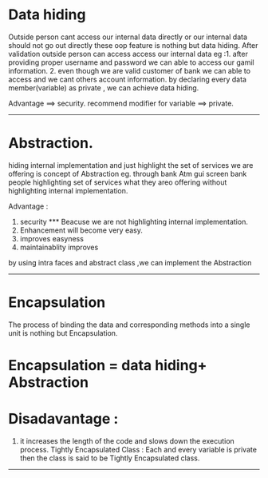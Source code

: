 #  Data hiding

Outside person cant access our internal data directly or our internal data should not 
go out directly these oop feature is nothing but data hiding.
After validation outside person can access access our internal data
eg :1. after providing proper username and password we can able to access our gamil information.
2. even though we are valid customer of bank we can able to access and we cant others account information.
by declaring every data member(variable) as private , we can achieve data hiding.

Advantage ==> security.
recommend modifier for variable ==> private.

---------------------------------------- 

# Abstraction.

hiding internal implementation and just highlight the set of services we are offering is 
concept of Abstraction
eg. through bank Atm gui screen bank people highlighting set of services what they areo
offering without highlighting internal implementation.

Advantage :
1. security  *** Beacuse we are not highlighting internal implementation.
2. Enhancement will become very easy.
3. improves easyness 
4. maintainablity improves


by using intra faces and abstract class ,we can implement the Abstraction

--------------------------------------------- 

# Encapsulation

The process of binding the data and corresponding methods into a single unit is nothing but Encapsulation.

# Encapsulation = data hiding+ Abstraction

# Disadavantage :
1. it increases the length of the code and slows down the execution process.
Tightly Encapsulated Class : 
Each and every variable is private then the class is said to be Tightly Encapsulated class.
--------------------------------------------------------








